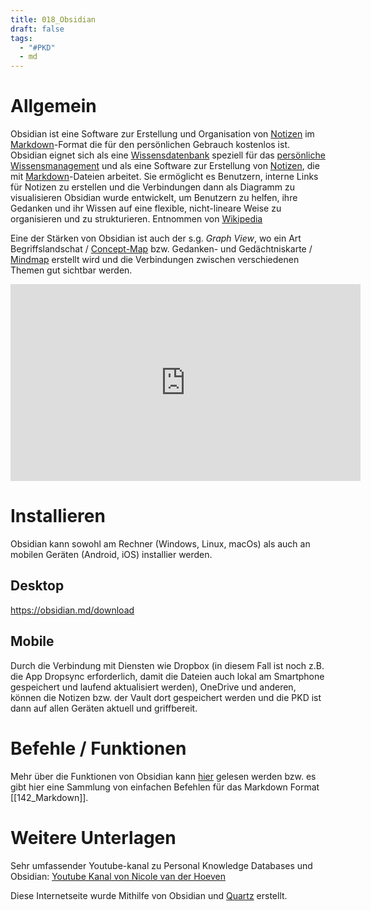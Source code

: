 ```yaml
---
title: 018_Obsidian
draft: false
tags:
  - "#PKD"
  - md
---
```

# Allgemein

Obsidian ist eine Software zur Erstellung und Organisation von [Notizen](https://de.wikipedia.org/wiki/Notiz "Notiz") im [Markdown](https://de.wikipedia.org/wiki/Markdown "Markdown")-Format die für den persönlichen Gebrauch kostenlos ist.
Obsidian eignet sich als eine [Wissensdatenbank](https://de.wikipedia.org/wiki/Wissensdatenbank "Wissensdatenbank") speziell für das [persönliche Wissensmanagement](https://de.wikipedia.org/wiki/Pers%C3%B6nliches_Wissensmanagement "Persönliches Wissensmanagement") und als eine Software zur Erstellung von [Notizen](https://de.wikipedia.org/wiki/Notiz "Notiz"), die mit [Markdown](https://de.wikipedia.org/wiki/Markdown "Markdown")-Dateien arbeitet. Sie ermöglicht es Benutzern, interne Links für Notizen zu erstellen und die Verbindungen dann als Diagramm zu visualisieren Obsidian wurde entwickelt, um Benutzern zu helfen, ihre Gedanken und ihr Wissen auf eine flexible, nicht-lineare Weise zu organisieren und zu strukturieren.
Entnommen von [Wikipedia](https://de.wikipedia.org/wiki/Obsidian_(Software))

Eine der Stärken von Obsidian ist auch der s.g. *Graph View*, wo ein Art Begriffslandschat / [Concept-Map](https://de.wikipedia.org/wiki/Concept-Map) bzw. Gedanken- und Gedächtniskarte / [Mindmap](https://de.wikipedia.org/wiki/Mindmap) erstellt wird und die Verbindungen zwischen verschiedenen Themen gut sichtbar werden.

<iframe width="560" height="315" src="https://www.youtube.com/embed/OUrOfIqvGS4?si=dxGCpQTVwtj1lAL2" title="YouTube video player" frameborder="0" allow="accelerometer; autoplay; clipboard-write; encrypted-media; gyroscope; picture-in-picture; web-share" referrerpolicy="strict-origin-when-cross-origin" allowfullscreen></iframe>

# Installieren

Obsidian kann sowohl am Rechner (Windows, Linux, macOs) als auch an mobilen Geräten (Android, iOS) installier werden.
## Desktop
https://obsidian.md/download
## Mobile
Durch die Verbindung mit Diensten wie Dropbox (in diesem Fall ist noch z.B. die App Dropsync erforderlich, damit die Dateien auch lokal am Smartphone gespeichert und laufend aktualisiert werden), OneDrive und anderen, können die Notizen bzw. der Vault dort gespeichert werden und die PKD ist dann auf allen Geräten aktuell und griffbereit.

# Befehle / Funktionen

Mehr über die Funktionen von Obsidian kann [hier](https://help.obsidian.md/Obsidian/Index) gelesen werden bzw. es gibt hier eine Sammlung von einfachen Befehlen für das Markdown Format [[142_Markdown]].





# Weitere Unterlagen

Sehr umfassender Youtube-kanal zu Personal Knowledge Databases und Obsidian:
[Youtube Kanal von Nicole van der Hoeven](https://www.youtube.com/@nicolevdh)

Diese Internetseite wurde Mithilfe von Obsidian und [Quartz](https://quartz.jzhao.xyz/) erstellt. 

